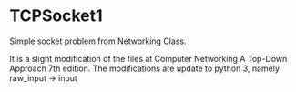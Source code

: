 # TCPSocket1
Simple socket problem from Networking Class. 

It is a slight modification of the files at Computer Networking A Top-Down Approach 7th edition.
The modifications are update to python 3, namely raw_input -> input
